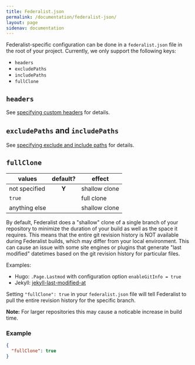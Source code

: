 ```yaml
---
title: Federalist.json
permalink: /documentation/federalist-json/
layout: page
sidenav: documentation
---
```


Federalist-specific configuration can be done in a `federalist.json` file in the root of your project. Currently, we only support the following keys:
- `headers`
- `excludePaths`
- `includePaths`
- `fullClone`

## `headers`
See [specifying custom headers](../custom-headers) for details.

## `excludePaths` and `includePaths`
See [specifying exclude and include paths](../excludepaths-and-includepaths) for details.

## `fullClone`

| values | default? | effect |
| ------ |:--------:| ------ |
| not specified | **Y** | shallow clone |
| `true` | | full clone |
| anything else | | shallow clone |


By default, Federalist does a "shallow" clone of a single branch of your repository to minimize the duration of your build as well as the space it requires. This means that the entire git revision history is NOT available during Federalist builds, which may differ from your local environment. This can cause an issue with some site engines or plugins that generate "last modified" datetimes based on the git revision history for particular files.

Examples:
- Hugo: `.Page.Lastmod` with configuration option `enableGitInfo = true`
- Jekyll: [jekyll-last-modified-at](https://github.com/gjtorikian/jekyll-last-modified-at)

Setting `"fullClone": true` in your `federalist.json` file will tell Federalist to pull the entire revision history for the specific branch.

**Note:** For larger repositories this may cause a noticable increase in build time.

### Example
```json
{
  "fullClone": true
}
```
